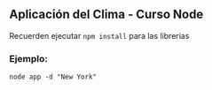 ## Aplicación del Clima - Curso Node

Recuerden ejecutar ``` npm install ``` para las librerias 

### Ejemplo:
```
node app -d "New York"

```
